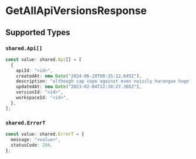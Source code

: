 # GetAllApiVersionsResponse


## Supported Types

### `shared.Api[]`

```typescript
const value: shared.Api[] = [
  {
    apiId: "<id>",
    createdAt: new Date("2024-06-20T08:35:12.645Z"),
    description: "although cap cope against even noisily harangue huge",
    updatedAt: new Date("2023-02-04T22:38:27.365Z"),
    versionId: "<id>",
    workspaceId: "<id>",
  },
];
```

### `shared.ErrorT`

```typescript
const value: shared.ErrorT = {
  message: "<value>",
  statusCode: 204,
};
```

